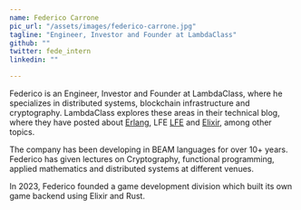```yaml
---
name: Federico Carrone
pic_url: "/assets/images/federico-carrone.jpg"
tagline: "Engineer, Investor and Founder at LambdaClass"
github: ""
twitter: fede_intern
linkedin: ""

---
```

Federico is an Engineer, Investor and Founder at LambdaClass, where he specializes in distributed systems, blockchain infrastructure and cryptography. LambdaClass explores these areas in their technical blog, where they have posted about <a href="https://blog.lambdaclass.com/tag/erlang/">Erlang</a>, LFE <a href="https://blog.lambdaclass.com/interview-with-robert-virding-creator-lisp-flavored-erlang-an-alien-technology-masterpiece/">LFE</a> and <a href="https://blog.lambdaclass.com/tag/elixir/">Elixir</a>, among other topics.

The company has been developing in BEAM languages for over 10+ years. Federico has given lectures on Cryptography, functional programming, applied mathematics and distributed systems at different venues.

In 2023, Federico founded a game development division which built its own game backend using Elixir and Rust.